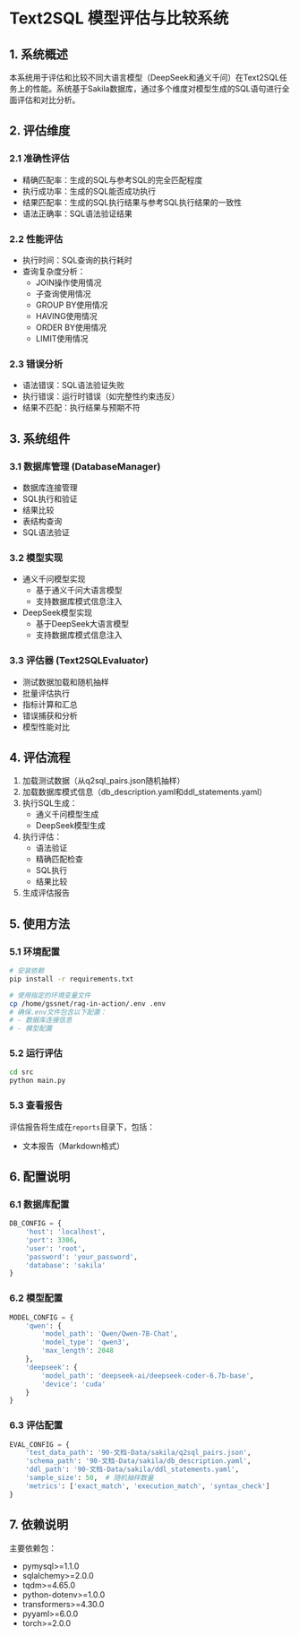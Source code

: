 # Text2SQL 模型评估与比较系统

## 1. 系统概述

本系统用于评估和比较不同大语言模型（DeepSeek和通义千问）在Text2SQL任务上的性能。系统基于Sakila数据库，通过多个维度对模型生成的SQL语句进行全面评估和对比分析。

## 2. 评估维度

### 2.1 准确性评估
- 精确匹配率：生成的SQL与参考SQL的完全匹配程度
- 执行成功率：生成的SQL能否成功执行
- 结果匹配率：生成的SQL执行结果与参考SQL执行结果的一致性
- 语法正确率：SQL语法验证结果

### 2.2 性能评估
- 执行时间：SQL查询的执行耗时
- 查询复杂度分析：
  - JOIN操作使用情况
  - 子查询使用情况
  - GROUP BY使用情况
  - HAVING使用情况
  - ORDER BY使用情况
  - LIMIT使用情况

### 2.3 错误分析
- 语法错误：SQL语法验证失败
- 执行错误：运行时错误（如完整性约束违反）
- 结果不匹配：执行结果与预期不符

## 3. 系统组件

### 3.1 数据库管理 (DatabaseManager)
- 数据库连接管理
- SQL执行和验证
- 结果比较
- 表结构查询
- SQL语法验证

### 3.2 模型实现
- 通义千问模型实现
  - 基于通义千问大语言模型
  - 支持数据库模式信息注入
- DeepSeek模型实现
  - 基于DeepSeek大语言模型
  - 支持数据库模式信息注入

### 3.3 评估器 (Text2SQLEvaluator)
- 测试数据加载和随机抽样
- 批量评估执行
- 指标计算和汇总
- 错误捕获和分析
- 模型性能对比

## 4. 评估流程

1. 加载测试数据（从q2sql_pairs.json随机抽样）
2. 加载数据库模式信息（db_description.yaml和ddl_statements.yaml）
3. 执行SQL生成：
   - 通义千问模型生成
   - DeepSeek模型生成
4. 执行评估：
   - 语法验证
   - 精确匹配检查
   - SQL执行
   - 结果比较
5. 生成评估报告

## 5. 使用方法

### 5.1 环境配置
```bash
# 安装依赖
pip install -r requirements.txt

# 使用指定的环境变量文件
cp /home/gssnet/rag-in-action/.env .env
# 确保.env文件包含以下配置：
# - 数据库连接信息
# - 模型配置
```

### 5.2 运行评估
```bash
cd src
python main.py
```

### 5.3 查看报告
评估报告将生成在`reports`目录下，包括：
- 文本报告（Markdown格式）

## 6. 配置说明

### 6.1 数据库配置
```python
DB_CONFIG = {
    'host': 'localhost',
    'port': 3306,
    'user': 'root',
    'password': 'your_password',
    'database': 'sakila'
}
```

### 6.2 模型配置
```python
MODEL_CONFIG = {
    'qwen': {
        'model_path': 'Qwen/Qwen-7B-Chat',
        'model_type': 'qwen3',
        'max_length': 2048
    },
    'deepseek': {
        'model_path': 'deepseek-ai/deepseek-coder-6.7b-base',
        'device': 'cuda'
    }
}
```

### 6.3 评估配置
```python
EVAL_CONFIG = {
    'test_data_path': '90-文档-Data/sakila/q2sql_pairs.json',
    'schema_path': '90-文档-Data/sakila/db_description.yaml',
    'ddl_path': '90-文档-Data/sakila/ddl_statements.yaml',
    'sample_size': 50,  # 随机抽样数量
    'metrics': ['exact_match', 'execution_match', 'syntax_check']
}
```

## 7. 依赖说明

主要依赖包：
- pymysql>=1.1.0
- sqlalchemy>=2.0.0
- tqdm>=4.65.0
- python-dotenv>=1.0.0
- transformers>=4.30.0
- pyyaml>=6.0.0
- torch>=2.0.0 